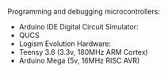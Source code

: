 Programming and debugging microcontrollers:
 - Arduino IDE
Digital Circuit Simulator:
 - QUCS
  - Logism Evolution
Hardware:
 - Teensy 3.6 (3.3v, 180MHz ARM Cortex)
 - Arduino Mega (5v, 16MHz RISC AVR)
